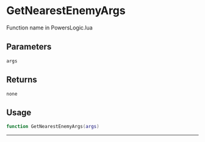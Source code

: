 # GetNearestEnemyArgs
Function name in PowersLogic.lua
## Parameters
`args`
## Returns
`none`
## Usage
```lua
function GetNearestEnemyArgs(args)
```
---
